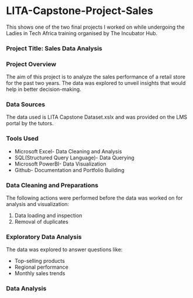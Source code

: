 # LITA-Capstone-Project-Sales
This shows one of the two final projects I worked on while undergoing the Ladies in Tech Africa training organised by The Incubator Hub.

### Project Title: Sales Data Analysis

### Project Overview
The aim of this project is to analyze the sales performance of a retail store for the past two years. The data was explored to unveil insights that would help in better decision-making.

### Data Sources
The data used is LITA Capstone Dataset.xslx and was provided on the LMS portal by the tutors.

### Tools Used
- Microsoft Excel- Data Cleaning and Analysis
- SQL(Structured Query Language)- Data Querying
- Microsoft PowerBI- Data Visualization
- Github- Documentation and Portfolio Building

### Data Cleaning and Preparations
The following actions were performed before the data was worked on for analysis and visualization:
1. Data loading and inspection
2. Removal of duplicates

### Exploratory Data Analysis
The data was explored to answer questions like:
- Top-selling products
- Regional performance
- Monthly sales trends

### Data Analysis
